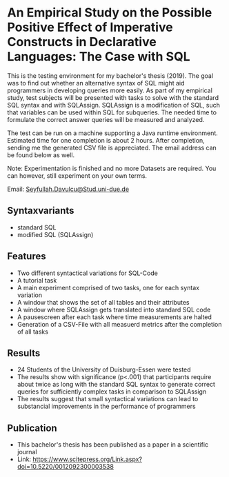 # An Empirical Study on the Possible Positive Effect of Imperative Constructs in Declarative Languages: The Case with SQL

This is the testing environment for my bachelor's thesis (2019).
The goal was to find out whether an alternative syntax of SQL might
aid programmers in developing queries more easily.
As part of my empirical study, test subjects will be presented with tasks to solve with the standard SQL syntax and with SQLAssign.
SQLAssign is a modification of SQL, such that variables can be used within SQL for subqueries.
The needed time to formulate the correct answer queries will be measured and analyzed.

The test can be run on a machine supporting a Java runtime environment.
Estimated time for one completion is about 2 hours.
After completion, sending me the generated CSV file is appreciated.
The email address can be found below as well.

Note: Experimentation is finished and no more Datasets are required. You can however, still experiment on your own terms.

Email: Seyfullah.Davulcu@Stud.uni-due.de

## Syntaxvariants

- standard SQL 
- modified SQL (SQLAssign)

## Features

- Two different syntactical variations for SQL-Code
- A tutorial task
- A main experiment comprised of two tasks, one for each syntax variation
- A window that shows the set of all tables and their attributes
- A window where SQLAssign gets translated into standard SQL code
- A pausescreen after each task where time measurements are halted
- Generation of a CSV-File with all measuerd metrics after the completion of all tasks

## Results

- 24 Students of the University of Duisburg-Essen were tested
- The results show with significance (p<.001) that participants require about twice as long with the standard SQL syntax to generate correct queries for sufficiently complex tasks in comparison to SQLAssign
- The results suggest that small syntactical variations can lead to substancial improvements in the performance of programmers

## Publication

- This bachelor's thesis has been published as a paper in a scientific journal
- Link: https://www.scitepress.org/Link.aspx?doi=10.5220/0012092300003538
